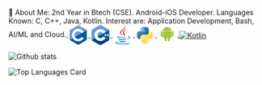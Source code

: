 🚀 About Me:
2nd Year in Btech (CSE).
Android-iOS Developer.
Languages Known: C, C++, Java, Kotlin.
Interest are: Application Development, Bash, AI/ML and Cloud.<a href="https://www.cprogramming.com/" target="blank">
<img align="center" src="https://raw.githubusercontent.com/devicons/devicon/master/icons/c/c-original.svg" alt="C" height="40" width="40" />
</a>
<a href="https://www.w3schools.com/cpp/" target="blank">
<img align="center" src="https://raw.githubusercontent.com/devicons/devicon/master/icons/cplusplus/cplusplus-original.svg" alt="C++" height="40" width="40" />
</a>
<a href="https://www.java.com" target="blank">
<img align="center" src="https://raw.githubusercontent.com/devicons/devicon/master/icons/java/java-original.svg" alt="Java" height="40" width="40" />
</a>
<a href="https://www.python.org" target="blank">
<img align="center" src="https://raw.githubusercontent.com/devicons/devicon/master/icons/python/python-original.svg" alt="Python" height="40" width="40" />
</a>
<a href="https://developer.android.com" target="blank">
<img align="center" src="https://raw.githubusercontent.com/devicons/devicon/master/icons/android/android-original-wordmark.svg" alt="Android" height="40" width="40" />
</a>
<a href="https://kotlinlang.org" target="blank">
<img align="center" src="https://www.vectorlogo.zone/logos/kotlinlang/kotlinlang-icon.svg" alt="Kotlin" height="40" width="40" />
</a>

![Github stats](https://github-readme-stats.vercel.app/api?username=AnshGupta01&theme=highcontrast&show_icons=true&count_private=true)

![Top Languages Card](https://github-readme-stats.vercel.app/api/top-langs/?username=AnshGupta01&layout=compact&theme=highcontrast)
